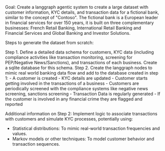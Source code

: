 Goal: Create a langgraph agentic system to create a large dataset with customer information, KYC details, and transaction data for a fictional bank, similar to the concept of "Contoso". The fictional bank is a European leader in financial services for over 150 years, it is built on three complementary businesses: French Retail Banking, International Retail Banking and Financial Services and Global Banking and Investor Solutions. 

Steps to generate the dataset from scratch:

Step 1. Define a detailed data schema for customers, KYC data (including compliance activities like transaction monitoring, screening for PEP/Negative News/Sanctions), and transactions of each business. Create a sqlite database for this schema.
Step 2. Create the langgraph nodes to mimic real world banking data flow and add to the database created in step 1:
    - A customer is created
    - KYC details are updated
    - Customer starts getting involved in the transactions of a business
    - Customers are periodically screened with the compliance systems like negative news screening, sanctions screening
    - Transaction Data is regularly generated
    - If the customer is involved in any financial crime they are flagged and reported

Additional information on Step 2: 
Implement logic to associate transactions with customers and simulate KYC processes, potentially using:
- Statistical distributions: To mimic real-world transaction frequencies and values.
- Markov models or other techniques: To model customer behavior and transaction sequences.